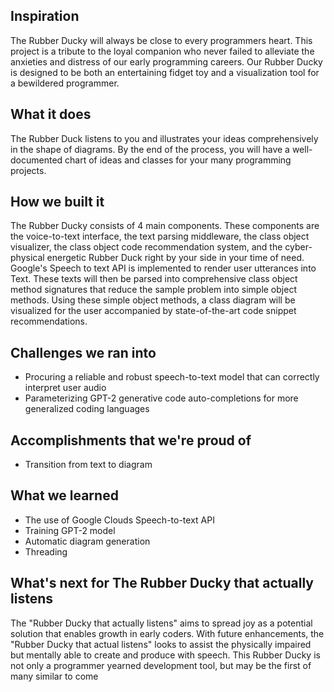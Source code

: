 ## Inspiration

The Rubber Ducky will always be close to every programmers heart. This project is a tribute to the loyal companion who never failed to alleviate the anxieties and distress of our early programming careers. Our Rubber Ducky is designed to be both an entertaining fidget toy and a visualization tool for a bewildered programmer.

## What it does

The Rubber Duck listens to you and illustrates your ideas comprehensively in the shape of diagrams. By the end of the process, you will have a well-documented chart of ideas and classes for your many programming projects.

## How we built it

The Rubber Ducky consists of 4 main components. These components are the voice-to-text interface, the text parsing middleware, the class object visualizer, the class object code recommendation system, and the cyber-physical energetic Rubber Duck right by your side in your time of need. Google's Speech to text API is implemented to render user utterances into Text. These texts will then be parsed into comprehensive class object method signatures that reduce the sample problem into simple object methods. Using these simple object methods, a class diagram will be visualized for the user accompanied by state-of-the-art code snippet recommendations.

## Challenges we ran into

- Procuring a reliable and robust speech-to-text model that can correctly interpret user audio
- Parameterizing GPT-2 generative code auto-completions for more generalized coding languages

## Accomplishments that we're proud of

- Transition from text to diagram

## What we learned

- The use of Google Clouds Speech-to-text API
- Training GPT-2 model
- Automatic diagram generation
- Threading

## What's next for The Rubber Ducky that actually listens

The "Rubber Ducky that actually listens" aims to spread joy as a potential solution that enables growth in early coders. With future enhancements, the "Rubber Ducky that actual listens" looks to assist the physically impaired but mentally able to create and produce with speech. This Rubber Ducky is not only a programmer yearned development tool, but may be the first of many similar to come
